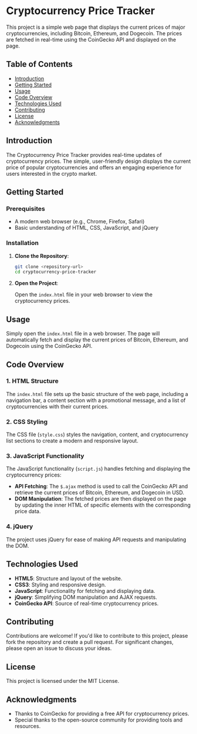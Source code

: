# Cryptocurrency Price Tracker

This project is a simple web page that displays the current prices of major cryptocurrencies, including Bitcoin, Ethereum, and Dogecoin. The prices are fetched in real-time using the CoinGecko API and displayed on the page.

## Table of Contents

- [Introduction](#introduction)
- [Getting Started](#getting-started)
- [Usage](#usage)
- [Code Overview](#code-overview)
- [Technologies Used](#technologies-used)
- [Contributing](#contributing)
- [License](#license)
- [Acknowledgments](#acknowledgments)

## Introduction

The Cryptocurrency Price Tracker provides real-time updates of cryptocurrency prices. The simple, user-friendly design displays the current price of popular cryptocurrencies and offers an engaging experience for users interested in the crypto market.

## Getting Started

### Prerequisites

- A modern web browser (e.g., Chrome, Firefox, Safari)
- Basic understanding of HTML, CSS, JavaScript, and jQuery

### Installation

1. **Clone the Repository**:

   ```bash
   git clone <repository-url>
   cd cryptocurrency-price-tracker
   ```

2. **Open the Project**:

   Open the `index.html` file in your web browser to view the cryptocurrency prices.

## Usage

Simply open the `index.html` file in a web browser. The page will automatically fetch and display the current prices of Bitcoin, Ethereum, and Dogecoin using the CoinGecko API.

## Code Overview

### 1. HTML Structure

The `index.html` file sets up the basic structure of the web page, including a navigation bar, a content section with a promotional message, and a list of cryptocurrencies with their current prices.

### 2. CSS Styling

The CSS file (`style.css`) styles the navigation, content, and cryptocurrency list sections to create a modern and responsive layout.

### 3. JavaScript Functionality

The JavaScript functionality (`script.js`) handles fetching and displaying the cryptocurrency prices:

- **API Fetching**: The `$.ajax` method is used to call the CoinGecko API and retrieve the current prices of Bitcoin, Ethereum, and Dogecoin in USD.
- **DOM Manipulation**: The fetched prices are then displayed on the page by updating the inner HTML of specific elements with the corresponding price data.

### 4. jQuery

The project uses jQuery for ease of making API requests and manipulating the DOM.

## Technologies Used

- **HTML5**: Structure and layout of the website.
- **CSS3**: Styling and responsive design.
- **JavaScript**: Functionality for fetching and displaying data.
- **jQuery**: Simplifying DOM manipulation and AJAX requests.
- **CoinGecko API**: Source of real-time cryptocurrency prices.

## Contributing

Contributions are welcome! If you'd like to contribute to this project, please fork the repository and create a pull request. For significant changes, please open an issue to discuss your ideas.

## License

This project is licensed under the MIT License.

## Acknowledgments

- Thanks to CoinGecko for providing a free API for cryptocurrency prices.
- Special thanks to the open-source community for providing tools and resources.
